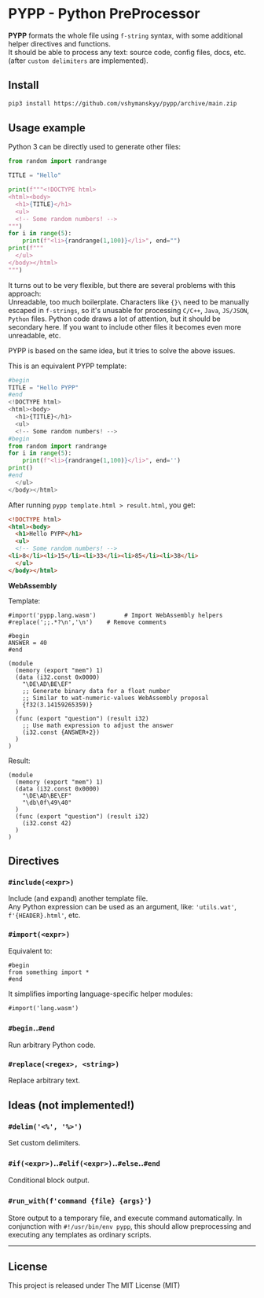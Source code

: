 # PYPP - Python PreProcessor

**PYPP** formats the whole file using `f-string` syntax, with some additional helper directives and functions.  
It should be able to process any text: source code, config files, docs, etc. (after `custom delimiters` are implemented).

## Install

```sh
pip3 install https://github.com/vshymanskyy/pypp/archive/main.zip
```

## Usage example

Python 3 can be directly used to generate other files:

```py
from random import randrange

TITLE = "Hello"

print(f"""<!DOCTYPE html>
<html><body>
  <h1>{TITLE}</h1>
  <ul>
  <!-- Some random numbers! -->
""")
for i in range(5):
    print(f"<li>{randrange(1,100)}</li>", end="")
print(f"""
  </ul>
</body></html>
""")
```

It turns out to be very flexible, but there are several problems with this approach:  
Unreadable, too much boilerplate. Characters like `{}\` need to be manually escaped in `f-strings`, so it's unusable for processing `C/C++`, `Java`, `JS/JSON`, `Python` files. Python code draws a lot of attention, but it should be secondary here. If you want to include other files it becomes even more unreadable, etc.

PYPP is based on the same idea, but it tries to solve the above issues.

This is an equivalent PYPP template:
```py
#begin
TITLE = "Hello PYPP"
#end
<!DOCTYPE html>
<html><body>
  <h1>{TITLE}</h1>
  <ul>
  <!-- Some random numbers! -->
#begin
from random import randrange
for i in range(5):
    print(f"<li>{randrange(1,100)}</li>", end='')
print()
#end
  </ul>
</body></html>
```

After running `pypp template.html > result.html`, you get: 

```html
<!DOCTYPE html>
<html><body>
  <h1>Hello PYPP</h1>
  <ul>
  <!-- Some random numbers! -->
<li>8</li><li>15</li><li>33</li><li>85</li><li>38</li>
  </ul>
</body></html>
```

**WebAssembly**

Template:
```wasm
#import('pypp.lang.wasm')        # Import WebAssembly helpers
#replace(';;.*?\n','\n')    # Remove comments

#begin
ANSWER = 40
#end

(module
  (memory (export "mem") 1)
  (data (i32.const 0x0000)
    "\DE\AD\BE\EF"
    ;; Generate binary data for a float number
    ;; Similar to wat-numeric-values WebAssembly proposal
    {f32(3.14159265359)}
  )
  (func (export "question") (result i32)
    ;; Use math expression to adjust the answer
    (i32.const {ANSWER+2})
  )
)
```

Result:
```wasm
(module
  (memory (export "mem") 1)
  (data (i32.const 0x0000)
    "\DE\AD\BE\EF"
    "\db\0f\49\40"
  )
  (func (export "question") (result i32)
    (i32.const 42)
  )
)
```

## Directives

### `#include(<expr>)`
Include (and expand) another template file.  
Any Python expression can be used as an argument, like: `'utils.wat'`, `f'{HEADER}.html'`, etc.

### `#import(<expr>)`
Equivalent to:
```
#begin
from something import *
#end
```
It simplifies importing language-specific helper modules:
```
#import('lang.wasm')
```

### `#begin`..`#end`
Run arbitrary Python code.

### `#replace(<regex>, <string>)`
Replace arbitrary text.

## Ideas (not implemented!)

### `#delim('<%', '%>')`
Set custom delimiters.

### `#if(<expr>)`..`#elif(<expr>)`..`#else`..`#end`
Conditional block output.

### `#run_with(f'command {file} {args}'`)
Store output to a temporary file, and execute command automatically.
In conjunction with `#!/usr/bin/env pypp`, this should allow preprocessing and executing any templates as ordinary scripts.

__________

## License
This project is released under The MIT License (MIT)
